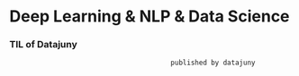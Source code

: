 # Deep Learning & NLP & Data Science

<h3> TIL of Datajuny</h3>

                                            published by datajuny
